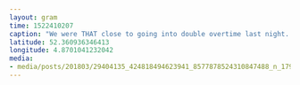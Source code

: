 ```yaml
---
layout: gram
time: 1522410207
caption: "We were THAT close to going into double overtime last night. Oh, the drama! #4m4eu"
latitude: 52.360936346413
longitude: 4.8701041232042
media:
- media/posts/201803/29404135_424818494623941_8577878524310847488_n_17908557298133547.jpg
---
```

